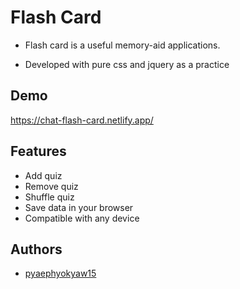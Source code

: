 
# Flash Card

* Flash card is a useful memory-aid applications.

* Developed with pure css and jquery as a practice


## Demo

https://chat-flash-card.netlify.app/

  
## Features

- Add quiz
- Remove quiz
- Shuffle quiz
- Save data in your browser
- Compatible with any device


  
## Authors

- [pyaephyokyaw15](https://github.com/pyaephyokyaw15)

  
